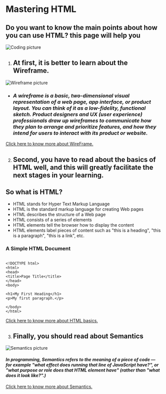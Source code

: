 # Mastering HTML

## Do you want to know the main points about how you can use HTML? this page will help you

![Coding picture](https://image.freepik.com/free-vector/programming-code-made-with-binary-code-coding-hacker-background-digital-binary-data-streaming-digital-code_127544-778.jpg)

1. ## At first, it is better to learn about the Wireframe.

![Wireframe picture](https://www.freepik.com/blog/app/uploads/2019/05/how-use-wireframes-web-design-Cover-post-100.jpg)

- ### *A wireframe is a basic, two-dimensional visual representation of a web page, app interface, or product layout. You can think of it as a low-fidelity, functional sketch. Product designers and UX (user experience) professionals draw up wireframes to communicate how they plan to arrange and prioritize features, and how they intend for users to interact with its product or website.*

[Click here to know more about WireFrame.](https://www.productplan.com/glossary/wireframe/)

2. ## Second, you have to read about the basics of HTML well, and this will greatly facilitate the next stages in your learning.

## So what is HTML?

- HTML stands for Hyper Text Markup Language
- HTML is the standard markup language for creating Web pages
- HTML describes the structure of a Web page
- HTML consists of a series of elements
- HTML elements tell the browser how to display the content
- HTML elements label pieces of content such as "this is a heading", "this is a paragraph", "this is a link", etc.

### A Simple HTML Document

```

<!DOCTYPE html>
<html>
<head>
<title>Page Title</title>
</head>
<body>

<h1>My First Heading</h1>
<p>My first paragraph.</p>

</body>
</html>

```

[Click here to know more about HTML basics.](https://developer.mozilla.org/en-US/docs/Learn/Getting_started_with_the_web/HTML_basics)


3. ## Finally, you should read about Semantics

![Semantics picture](https://i.ytimg.com/vi/MlRNrSajB-0/maxresdefault.jpg)

#### *In programming, Semantics refers to the meaning of a piece of code — for example "what effect does running that line of JavaScript have?", or "what purpose or role does that HTML element have" (rather than "what does it look like?".)*

[Click here to know more about Semantics.](https://developer.mozilla.org/en-US/docs/Glossary/Semantics)

